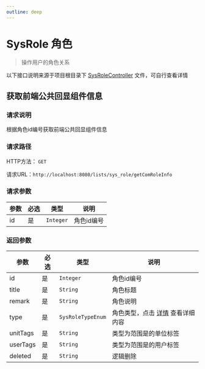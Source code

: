```yaml
---
outline: deep
---
```


# SysRole 角色

> 操作用户的角色关系

以下接口说明来源于项目根目录下 [SysRoleController](https://github.com/elonehoo/benewy-template/blob/main/project/web/src/main/java/com/beneway/web/controller/system/SysRoleController.java) 文件，可自行查看详情


## 获取前端公共回显组件信息

### 请求说明

根据角色id编号获取前端公共回显组件信息

### 请求路径

HTTP方法： `GET`

请求URL：`http://localhost:8080/lists/sys_role/getComRoleInfo`

### 请求参数

| 参数 | 必选 | 类型 | 说明 |
|---|---|---|---|
| id | 是 | `Integer` | 角色id编号 |


### 返回参数

| 参数 | 必选 | 类型 | 说明 |
|---|---|---|---|
| id | 是 | `Integer` | 角色id编号 |
| title | 是 | `String` | 角色标题 |
| remark | 是 | `String` | 角色说明 |
| type | 是 | `SysRoleTypeEnum` | 角色类型，点击 [详情](https://github.com/elonehoo/benewy-template/blob/main/project/basic/src/main/java/com/beneway/basic/system/sys_role/enums/SysRoleTypeEnum.java#L23) 查看详细内容 |
| unitTags | 是 | `String` | 类型为范围是的单位标签 |
| userTags | 是 | `String` | 类型为范围是的用户标签 |
| deleted | 是 | `String` | 逻辑删除 |
